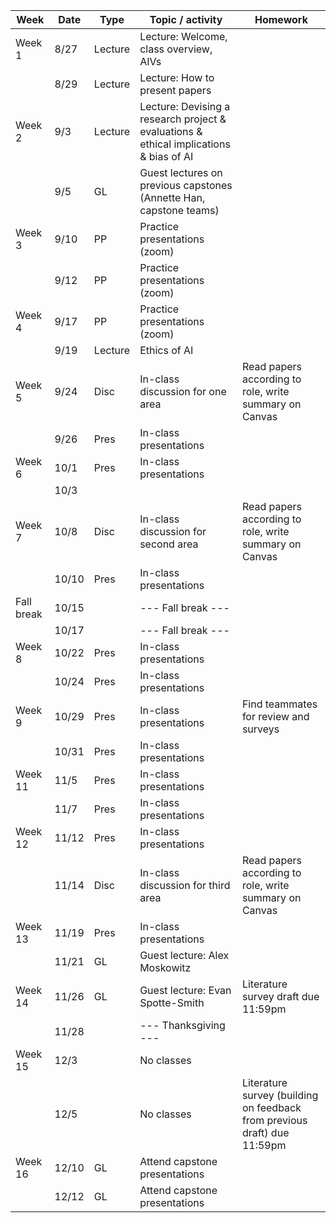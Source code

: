 |Week|Date|Type|Topic / activity|Homework|
|---|---|---|---|---|
|Week 1|8/27|Lecture|Lecture: Welcome, class overview, AIVs||
||8/29|Lecture|Lecture: How to present papers||
|Week 2|9/3|Lecture|Lecture: Devising a research project & evaluations & ethical implications & bias of AI||
||9/5|GL|Guest lectures on previous capstones (Annette Han, capstone teams)        ||
|Week 3|9/10|PP|Practice presentations (zoom)||
||9/12|PP|Practice presentations (zoom)||
|Week 4|9/17|PP|Practice presentations (zoom)||
||9/19|Lecture|Ethics of AI||
|Week 5|9/24|Disc|In-class discussion for one area|Read papers according to role, write summary on Canvas|
||9/26|Pres|In-class presentations||
|Week 6|10/1|Pres|In-class presentations||
||10/3||||
|Week 7|10/8|Disc|In-class discussion for second area|Read papers according to role, write summary on Canvas|
||10/10|Pres|In-class presentations||
|Fall break|10/15||--- Fall break ---||
||10/17||--- Fall break ---||
|Week 8|10/22|Pres|In-class presentations||
||10/24|Pres|In-class presentations||
|Week 9|10/29|Pres|In-class presentations|Find teammates for review and surveys|
||10/31|Pres|In-class presentations||
|Week 11|11/5|Pres|In-class presentations||
||11/7|Pres|In-class presentations|
|Week 12|11/12|Pres|In-class presentations|
||11/14|Disc|In-class discussion for third area|Read papers according to role, write summary on Canvas|
|Week 13|11/19|Pres|In-class presentations||
||11/21|GL|Guest lecture: Alex Moskowitz||
|Week 14|11/26|GL|Guest lecture: Evan Spotte-Smith| Literature survey draft due 11:59pm|
||11/28||--- Thanksgiving ---||
|Week 15|12/3||No classes||
||12/5||No classes| Literature survey (building on feedback from previous draft) due 11:59pm|
|Week 16|12/10|GL|Attend capstone presentations||
||12/12|GL|Attend capstone presentations||
